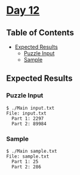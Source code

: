 # [Day 12](https://adventofcode.com/2020/day/12)

## Table of Contents

- [Expected Results](#expected-results)
    + [Puzzle Input](#puzzle-input)
    + [Sample](#sample)

## Expected Results

### Puzzle Input

```console
$ ./Main input.txt
File: input.txt
  Part 1: 2297
  Part 2: 89984
```

### Sample

```console
$ ./Main sample.txt
File: sample.txt
  Part 1: 25
  Part 2: 286
```
